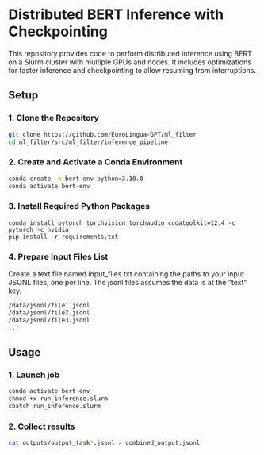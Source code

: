 # Distributed BERT Inference with Checkpointing

This repository provides code to perform distributed inference using BERT on a Slurm cluster with multiple GPUs and
nodes. It includes optimizations for faster inference and checkpointing to allow resuming from interruptions.

## Setup

### 1. Clone the Repository

```bash
git clone https://github.com/EuroLingua-GPT/ml_filter
cd ml_filter/src/ml_filter/inference_pipeline
```

### 2. Create and Activate a Conda Environment

```bash
conda create -n bert-env python=3.10.0
conda activate bert-env
```

### 3. Install Required Python Packages

```
conda install pytorch torchvision torchaudio cudatoolkit=12.4 -c pytorch -c nvidia
pip install -r requirements.txt
```

### 4. Prepare Input Files List

Create a text file named input_files.txt containing the paths to your input JSONL files, one per line.
The jsonl files assumes the data is at the "text" key.

```bash
/data/jsonl/file1.jsonl
/data/jsonl/file2.jsonl
/data/jsonl/file3.jsonl
...
```

## Usage

### 1. Launch job

```bash
conda activate bert-env
chmod +x run_inference.slurm
sbatch run_inference.slurm
```

### 2. Collect results

```bash
cat outputs/output_task*.jsonl > combined_output.jsonl
```